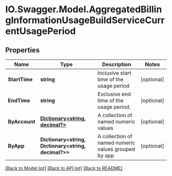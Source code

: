 # IO.Swagger.Model.AggregatedBillingInformationUsageBuildServiceCurrentUsagePeriod
## Properties

Name | Type | Description | Notes
------------ | ------------- | ------------- | -------------
**StartTime** | **string** | Inclusive start time of the usage period | [optional] 
**EndTime** | **string** | Exclusive end time of the usage period. | [optional] 
**ByAccount** | [**Dictionary&lt;string, decimal?&gt;**](BigDecimal.md) | A collection of named numeric values | [optional] 
**ByApp** | **Dictionary&lt;string, Dictionary&lt;string, decimal?&gt;&gt;** | A collection of  named numeric values grouped by app | [optional] 

[[Back to Model list]](../README.md#documentation-for-models) [[Back to API list]](../README.md#documentation-for-api-endpoints) [[Back to README]](../README.md)

